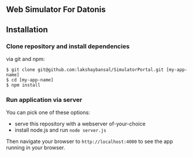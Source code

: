 ## Web Simulator For Datonis

## Installation

### Clone repository and install dependencies

via git and npm:

```
$ git clone git@github.com:lakshaybansal/SimulatorPortal.git [my-app-name]
$ cd [my-app-name]
$ npm install
```

### Run application via server

You can pick one of these options:

* serve this repository with a webserver of-your-choice
* install node.js and run `node server.js`

Then navigate your browser to `http://localhost:4000` to see the app running in
your browser.
